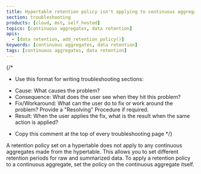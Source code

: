 ```yaml
---
title: Hypertable retention policy isn't applying to continuous aggregates
section: troubleshooting
products: [cloud, mst, self_hosted]
topics: [continuous aggregates, data retention]
apis:
  - [data retention, add_retention_policy()]
keywords: [continuous aggregates, data retention]
tags: [continuous aggregates, data retention]
---
```


{/*
* Use this format for writing troubleshooting sections:
 - Cause: What causes the problem?
 - Consequence: What does the user see when they hit this problem?
 - Fix/Workaround: What can the user do to fix or work around the problem? Provide a "Resolving" Procedure if required.
 - Result: When the user applies the fix, what is the result when the same action is applied?
* Copy this comment at the top of every troubleshooting page
*/}

A retention policy set on a hypertable does not apply to any continuous
aggregates made from the hypertable. This allows you to set different retention
periods for raw and summarized data. To apply a retention policy to a continuous
aggregate, set the policy on the continuous aggregate itself.
